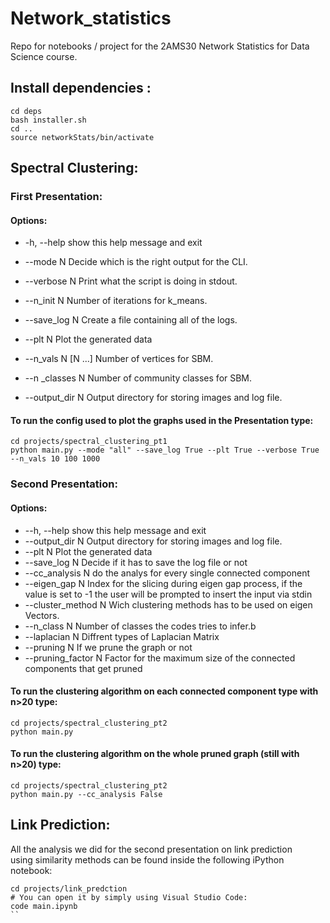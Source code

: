 # Network_statistics
Repo for notebooks / project for the 2AMS30 Network Statistics for Data Science course.

## Install dependencies :
```
cd deps
bash installer.sh
cd ..
source networkStats/bin/activate
```
## Spectral Clustering:
### First Presentation:
#### Options:

  - -h, --help          show this help message and exit

  - --mode N            Decide which is the right output for the CLI.
  
  - --verbose N         Print what the script is doing in stdout.
  
  - --n_init N          Number of iterations for k_means.
  
  - --save_log N        Create a file containing all of the logs.
  
  - --plt N             Plot the generated data
  
  - --n_vals N [N ...]  Number of vertices for SBM.
  
  - --n _classes N       Number of community classes for SBM.
  
  - --output_dir N      Output directory for storing images and log file.

#### To run the config used to plot the graphs used in the Presentation type:
```
cd projects/spectral_clustering_pt1
python main.py --mode "all" --save_log True --plt True --verbose True --n_vals 10 100 1000
```

### Second Presentation:
#### Options:
  - --h, --help          show this help message and exit
  - --output_dir N      Output directory for storing images and log file.
  - --plt N             Plot the generated data
  - --save_log N        Decide if it has to save the log file or not
  - --cc_analysis N     do the analys for every single connected component
  - --eigen_gap N       Index for the slicing during eigen gap process, if the value is set to -1 the user will be prompted to insert the input via stdin
  - --cluster_method N  Wich clustering methods has to be used on eigen Vectors.
  - --n_class N         Number of classes the codes tries to infer.b
  - --laplacian N       Diffrent types of Laplacian Matrix
  - --pruning N         If we prune the graph or not
  - --pruning_factor N  Factor for the maximum size of the connected components that get pruned

#### To run the clustering algorithm on each connected component type with n>20 type: 
```
cd projects/spectral_clustering_pt2
python main.py 
```
#### To run the clustering algorithm on the whole pruned graph (still with n>20) type: 
```
cd projects/spectral_clustering_pt2
python main.py --cc_analysis False
```
## Link Prediction:
All the analysis we did for the second presentation on link prediction <br/> 
using similarity methods can be found inside the following iPython notebook:
```
cd projects/link_predction
# You can open it by simply using Visual Studio Code:
code main.ipynb 
``
